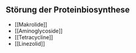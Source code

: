 ## Störung der Proteinbiosynthese
- [[Makrolide]]
- [[Aminoglycoside]]
- [[Tetracycline]]
- [[Linezolid]]